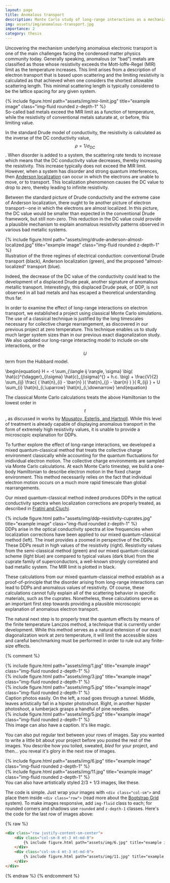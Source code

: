 ```yaml
---
layout: page
title: Anomalous transport 
description: Monte Carlo study of long-range interactions as a mechanism for anomalous electron transport in strongly correlated systems. 
img: assets/img/anomalous-transport.jpg
importance: 2
category: thesis 
---
```


Uncovering the mechanism underlying anomalous electronic transport is one of the main challenges facing the condensed matter physics community today. 
Generally speaking, anomalous (or "bad") metals are classified as those whose resistivity exceeds the Mott-Ioffe-Regel (MIR) limit as the temperature increases. 
This limit arises from a description of electron transport that is based upon scattering and the limiting resistivity is calculated as that achieved when one considers the shortest allowable scattering length. 
This minimal scattering length is typically considered to be the lattice spacing for any given system.

<div class="row justify-content-sm-center">
    <div class="col-sm-8 mt-3 mt-md-0">
        {% include figure.html path="assets/img/mir-limit.jpg" title="example image" class="img-fluid rounded z-depth-1" %}
    </div>
</div>
<div class="caption">
    So-called bad metals exceed the MIR limit as a function of temperature, while the resistivity of conventional metals saturate at, or before, this limiting value.
</div>

In the standard Drude model of conductivity, the resistivity is calculated as the inverse of the DC conductivity value, $$\rho = 1/\sigma_{DC}$$.
When disorder is added to a system, the scattering rate tends to increase which means that the DC conductivity value decreases, thereby increasing the resistivity. 
This increase typically does not exceed the MIR limit. 
However, when a system has disorder and strong quantum interferences, then [Anderson localization](https://en.wikipedia.org/wiki/Anderson_localization) can occur in which the electrons are unable to move, or to transport.
This localization phenomenon causes the DC value to drop to zero, thereby leading to infinite resistivity.

Between the standard picture of Drude conductivity and the extreme case of Anderson localization, there ought to lie another picture of electron transport--one in which the electrons are almost localized. 
In this picture, the DC value would be smaller than expected in the conventional Drude framework, but still non-zero.
This reduction in the DC value could provide a plausible mechanism to explain anomalous resistivity patterns observed in various bad metallic systems. 

<div class="row justify-content-sm-center">
    <div class="col-sm mt-3 mt-md-0">
        {% include figure.html path="assets/img/drude-anderson-almost-localized.jpg" title="example image" class="img-fluid rounded z-depth-1" %}
    </div>
</div>
<div class="caption">
    Illustration of the three regimes of electrical conduction: conventional Drude transport (black), Anderson localization (green), and the proposed "almost-localized" transport (blue). 
</div>

Indeed, the decrease of the DC value of the conductivity could lead to the development of a displaced Drude peak, another signature of anomalous metallic transport. 
Interestingly, this displaced Drude peak, or DDP, is not observed in all bad metals and has escaped a theoretical understanding thus far. 

In order to examine the effect of long-range interactions on electron transport, we established a project using classical Monte Carlo simulations.
The use of a classical technique is justified by the long timescales necessary for collective charge rearrangement, as discovered in our previous project at zero temperature.
This technique enables us to study much larger system sizes than in our previous exact diagonalization study. 
We also updated our long-range interacting model to include on-site interactions, or the $$U$$ term from the Hubbard model.

\begin{equation}
H = -t \sum\_{\langle ij \rangle, \sigma} \big( \hat{c}^{\dagger}\_{i\sigma} \hat{c}\_{j\sigma}^{} + h.c. \big) + \frac{V}{2} \sum\_{ij} \frac{ ( \hat{n}\_{i} - \bar{n} )( \hat{n}\_{j} - \bar{n} ) }{ R\_{ij} } + U \sum\_{i} \hat{n}\_{i,\uparrow} \hat{n}\_{i,\downarrow}
\end{equation}

The classical Monte Carlo calculations treats the above Hamiltonian to the lowest order in $$t$$, as discussed in works by [Mousatov, Esterlis, and Hartnoll](https://journals.aps.org/prl/abstract/10.1103/PhysRevLett.122.186601). While this level of treatment is already capable of displaying anomalous transport in the form of extremely high resistivity values, it is unable to provide a microscopic explanation for DDPs.

To further explore the effect of long-range interactions, we developed a mixed quantum-classical method that treats the collective charge environment classically while accounting for the quantum fluctuations for inidividual electron motion. The collective charge environments are sampled via Monte Carlo calculations. 
At each Monte Carlo timestep, we build a one-body Hamiltonian to describe electron motion in the fixed charge environment.
This method necessarily relies on the fact that individual electron motion occurs on a much more rapid timescale than global rearrangements.

Our mixed quantum-classical method indeed produces DDPs in the optical conductivity spectra when localization corrections are properly treated, as described in [Fratini and Ciuchi](https://journals.aps.org/prresearch/abstract/10.1103/PhysRevResearch.2.013001).  

<div class="row justify-content-sm-center">
    <div class="col-sm mt-3 mt-md-0">
        {% include figure.html path="assets/img/ddp-resistivity-cuprates.jpg" title="example image" class="img-fluid rounded z-depth-1" %}
    </div>
</div>
<div class="caption">
    DDPs arise in the optical conductivity spectra at low frequencies when localization corrections have been applied to our mixed quantum-classical method (left). The inset provides a zoomed in perspective of the DDPs. These DDPs result in high values of the resistivity (right). Resistivity values from the semi-classical method (green) and our mixed quantum-classical scheme (light blue) are compared to typical values (dark blue) from the cuprate family of superconductors, a well-known strongly correlated and bad metallic system. The MIR limit is plotted in black.
</div>

These calculations from our mixed quantum-classical method establish as a proof-of-principle that the disorder arising from long-range interactions can lead to DDPs and anomalous values of resistivity.
Of course, these calculations cannot fully explain all of the scattering behavior in specific materials, such as the cuprates.
Nonetheless, these calculations serve as an important first step towards providing a plausible microscopic explanation of anomalous electron transport.

The natural next step is to properly treat the quantum effects by means of the finite temperature Lanczos method, a technique that is currently under development.
While this method serves as a natural extension of our exact diagonalization work at zero temperature, it will limit the accessible sizes and careful benchmarking must be performed in order to rule out any finite-size effects.

{% comment %}

<div class="row">
    <div class="col-sm mt-3 mt-md-0">
        {% include figure.html path="assets/img/1.jpg" title="example image" class="img-fluid rounded z-depth-1" %}
    </div>
    <div class="col-sm mt-3 mt-md-0">
        {% include figure.html path="assets/img/3.jpg" title="example image" class="img-fluid rounded z-depth-1" %}
    </div>
    <div class="col-sm mt-3 mt-md-0">
        {% include figure.html path="assets/img/5.jpg" title="example image" class="img-fluid rounded z-depth-1" %}
    </div>
</div>
<div class="caption">
    Caption photos easily. On the left, a road goes through a tunnel. Middle, leaves artistically fall in a hipster photoshoot. Right, in another hipster photoshoot, a lumberjack grasps a handful of pine needles.
</div>
<div class="row">
    <div class="col-sm mt-3 mt-md-0">
        {% include figure.html path="assets/img/5.jpg" title="example image" class="img-fluid rounded z-depth-1" %}
    </div>
</div>
<div class="caption">
    This image can also have a caption. It's like magic.
</div>

You can also put regular text between your rows of images.
Say you wanted to write a little bit about your project before you posted the rest of the images.
You describe how you toiled, sweated, *bled* for your project, and then... you reveal it's glory in the next row of images.


<div class="row justify-content-sm-center">
    <div class="col-sm-8 mt-3 mt-md-0">
        {% include figure.html path="assets/img/6.jpg" title="example image" class="img-fluid rounded z-depth-1" %}
    </div>
    <div class="col-sm-4 mt-3 mt-md-0">
        {% include figure.html path="assets/img/11.jpg" title="example image" class="img-fluid rounded z-depth-1" %}
    </div>
</div>
<div class="caption">
    You can also have artistically styled 2/3 + 1/3 images, like these.
</div>


The code is simple.
Just wrap your images with `<div class="col-sm">` and place them inside `<div class="row">` (read more about the <a href="https://getbootstrap.com/docs/4.4/layout/grid/">Bootstrap Grid</a> system).
To make images responsive, add `img-fluid` class to each; for rounded corners and shadows use `rounded` and `z-depth-1` classes.
Here's the code for the last row of images above:

{% raw %}
```html
<div class="row justify-content-sm-center">
    <div class="col-sm-8 mt-3 mt-md-0">
        {% include figure.html path="assets/img/6.jpg" title="example image" class="img-fluid rounded z-depth-1" %}
    </div>
    <div class="col-sm-4 mt-3 mt-md-0">
        {% include figure.html path="assets/img/11.jpg" title="example image" class="img-fluid rounded z-depth-1" %}
    </div>
</div>
```
{% endraw %}
{% endcomment %}
